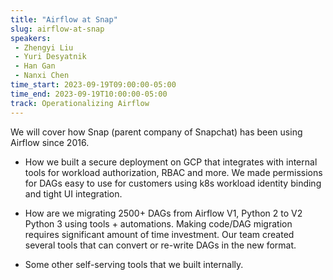 ```yaml
---
title: "Airflow at Snap"
slug: airflow-at-snap
speakers:
 - Zhengyi Liu
 - Yuri Desyatnik
 - Han Gan
 - Nanxi Chen
time_start: 2023-09-19T09:00:00-05:00
time_end: 2023-09-19T10:00:00-05:00
track: Operationalizing Airflow
---
```


We will cover how Snap (parent company of Snapchat) has been using Airflow since 2016. 

- How we built a secure deployment on GCP that integrates with internal tools for workload authorization, RBAC and more. We made permissions for DAGs easy to use for customers using k8s workload identity binding and tight UI integration. 

- How are we migrating 2500+ DAGs from Airflow V1, Python 2 to V2 Python 3 using tools + automations. Making code/DAG migration requires significant amount of time investment. Our team created several tools that can convert or re-write DAGs in the new format.

- Some other self-serving tools that we built internally.
